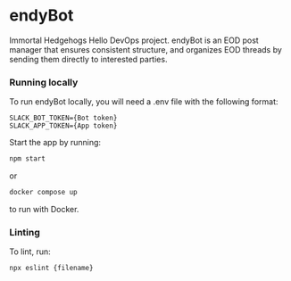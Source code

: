 # endyBot
Immortal Hedgehogs Hello DevOps project. endyBot is an EOD post manager that ensures consistent structure, and organizes EOD threads by sending them directly to interested parties.

### Running locally
To run endyBot locally, you will need a .env file with the following format:

```
SLACK_BOT_TOKEN={Bot token}
SLACK_APP_TOKEN={App token}
```

Start the app by running:

```bash
npm start
```

or 

```bash
docker compose up
```

to run with Docker.

### Linting
To lint, run: 
```bash
npx eslint {filename}
```